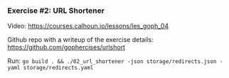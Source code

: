 ### Exercise #2: URL Shortener

Video: https://courses.calhoun.io/lessons/les_goph_04

Github repo with a writeup of the exercise details: https://github.com/gophercises/urlshort

Run: `go build . && ./02_url_shortener -json storage/redirects.json -yaml storage/redirects.yaml`
